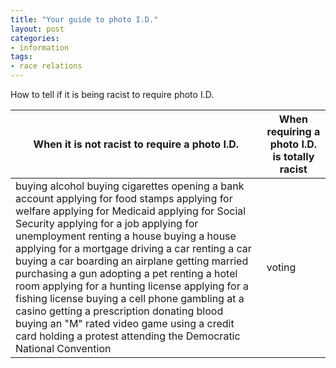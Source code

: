 ```yaml
---
title: "Your guide to photo I.D."
layout: post
categories:
- information
tags:
- race relations
---
```


How to tell if it is being racist to require photo I.D.

| When it is not racist to require a photo I.D. | When requiring a photo I.D. is totally racist |
|---|---|
| buying alcohol buying cigarettes  opening a bank account  applying for food stamps  applying for welfare  applying for Medicaid  applying for Social Security  applying for a job  applying for unemployment  renting a house  buying a house  applying for a mortgage  driving a car  renting a car  buying a car  boarding an airplane  getting married  purchasing a gun  adopting a pet  renting a hotel room  applying for a hunting license  applying for a fishing license  buying a cell phone  gambling at a casino  getting a prescription  donating blood  buying an "M" rated video game  using a credit card  holding a protest  attending the Democratic National Convention | voting |